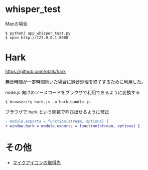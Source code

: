 # whisper_test

Macの場合
```terminal
$ python3 app_whisper_test.py
$ open http://127.0.0.1:8080
```

# Hark
https://github.com/otalk/hark

無音時間が一定時間続いた場合に録音処理を終了するために利用した。

node.js 向けのソースコードをブラウザで利用できるように変換する
```terminal
$ browserify hark.js -o hark.bundle.js
```

ブラウザで hark という関数で呼び出せるように修正
```diff
- module.exports = function(stream, options) {
+ window.hark = module.exports = function(stream, options) {
```

# その他
- [マイクアイコンの取得先](
https://icooon-mono.com/12443-%e3%83%9e%e3%82%a4%e3%82%af%e3%81%ae%e3%83%95%e3%83%aa%e3%83%bc%e3%82%a2%e3%82%a4%e3%82%b3%e3%83%b3%e3%81%9d%e3%81%ae21/)